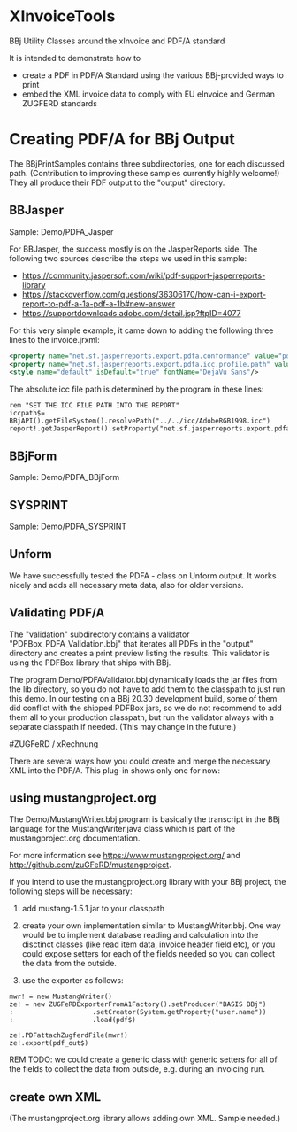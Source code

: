 # XInvoiceTools
BBj Utility Classes around the xInvoice and PDF/A standard

It is intended to demonstrate how to 
* create a PDF in PDF/A Standard using the various BBj-provided ways to print
* embed the XML invoice data to comply with EU eInvoice and German ZUGFERD standards

# Creating PDF/A for BBj Output

The BBjPrintSamples contains three subdirectories, one for each discussed path. (Contribution to improving these samples currently highly welcome!)
They all produce their PDF output to the "output" directory.

## BBJasper

Sample: Demo/PDFA_Jasper

For BBJasper, the success mostly is on the JasperReports side. The following two sources describe the steps we used in this sample:

* https://community.jaspersoft.com/wiki/pdf-support-jasperreports-library
* https://stackoverflow.com/questions/36306170/how-can-i-export-report-to-pdf-a-1a-pdf-a-1b#new-answer
* https://supportdownloads.adobe.com/detail.jsp?ftpID=4077

For this very simple example, it came down to adding the following three lines to the invoice.jrxml:

```xml
<property name="net.sf.jasperreports.export.pdfa.conformance" value="pdfa1b" />
<property name="net.sf.jasperreports.export.pdfa.icc.profile.path" value="xInvoice/icc/AdobeRGB1998.icc" />
<style name="default" isDefault="true" fontName="DejaVu Sans"/>
```

The absolute icc file path is determined by the program in these lines:

```bbj
rem "SET THE ICC FILE PATH INTO THE REPORT"
iccpath$= BBjAPI().getFileSystem().resolvePath("../../icc/AdobeRGB1998.icc")
report!.getJasperReport().setProperty("net.sf.jasperreports.export.pdfa.icc.profile.path",iccpath$)
```

## BBjForm

Sample: Demo/PDFA_BBjForm

## SYSPRINT 

Sample: Demo/PDFA_SYSPRINT

## Unform

We have successfully tested the PDFA - class on Unform output. It works nicely and adds all necessary meta data, also for older versions.

## Validating PDF/A

The "validation" subdirectory contains a validator "PDFBox_PDFA_Validation.bbj" that iterates all PDFs in the "output" directory and creates a print preview listing the results. This validator is using the PDFBox library that ships with BBj.


The program Demo/PDFAValidator.bbj dynamically loads the jar files from the lib directory, so you do not have to add them to the classpath to just run this demo. In our testing on a BBj 20.30 development build, some of them did conflict with the shipped PDFBox jars, so we do not recommend to add them all to your production classpath, but run the validator always with a separate classpath if needed. (This may change in the future.)

#ZUGFeRD / xRechnung

There are several ways how you could create and merge the necessary XML into the PDF/A. This plug-in shows only one for now:

## using mustangproject.org

The Demo/MustangWriter.bbj program is basically the transcript in the BBj language for the MustangWriter.java class which is part of the mustangproject.org documentation. 


For more information see https://www.mustangproject.org/ and http://github.com/zuGFeRD/mustangproject.


If you intend to use the mustangproject.org library with your BBj project, the following steps will be necessary:

1. add mustang-1.5.1.jar to your classpath

2. create your own implementation similar to MustangWriter.bbj. One way would be to implement database reading and calculation into the disctinct classes (like read item data, invoice header field etc), or you could expose setters for each of the fields needed so you can collect the data from the outside. 

3. use the exporter as follows:

```
mwr! = new MustangWriter()
ze! = new ZUGFeRDExporterFromA1Factory().setProducer("BASIS BBj")
:                    .setCreator(System.getProperty("user.name"))
:                    .load(pdf$)

ze!.PDFattachZugferdFile(mwr!)
ze!.export(pdf_out$)
```

REM TODO: we could create a generic class with generic setters for all of the fields to collect the data from outside, e.g. during an invoicing run.


## create own XML 

(The mustangproject.org library allows adding own XML. Sample needed.)


